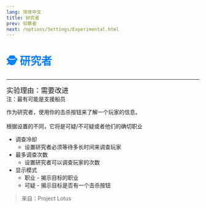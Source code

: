 ```yaml
---
lang: 简体中文
title: 研究者
prev: 仰慕者
next: /options/Settings/Experimental.html
---
```


# <font color=#007FFF>🕵️ <b>研究者</b></font> <Badge text="Crewmate" type="tip" vertical="middle"/>

***

<font size=4em>实验理由：需要改进</font><br>
注：最有可能是支援船员

作为研究者，使用你的击杀按钮来了解一个玩家的信息。<br><br>
根据设置的不同，它将是可疑/不可疑或者他们的确切职业

- 调查冷却
  - 设置研究者必须等待多长时间来调查玩家
- 最多调查次数
  - 设置研究者可以调查玩家的次数
- 显示模式
  - 职业 - 揭示目标的职业
  - 可疑 - 揭示目标是否有一个击杀按钮

> 来自：Project Lotus
